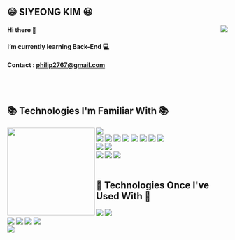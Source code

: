 <!--
**Ksiyeong/Ksiyeong** is a ✨ _special_ ✨ repository because its `README.md` (this file) appears on your GitHub profile.

Here are some ideas to get you started:

- 🔭 I’m currently working on ...
- 🌱 I’m currently learning ...
- 👯 I’m looking to collaborate on ...
- 🤔 I’m looking for help with ...
- 💬 Ask me about ...
- 📫 How to reach me: ...
- 😄 Pronouns: ...
- ⚡ Fun fact: ...
-->

## 😄 SIYEONG KIM 😆

<a href="https://e-room.tistory.com/"><img align="right" src="https://github-readme-tistory-card.vercel.app/api?name=e-room&theme=default"/></a>

#### Hi there 👋

#### I’m currently learning Back-End 💻

#### Contact : philip2767@gmail.com

<br>
<br>

## 📚 Technologies I'm Familiar With 📚

<img height="200" align="left" src="https://github-readme-stats.vercel.app/api/top-langs/?username=Ksiyeong&theme=buefy&layout=compact&langs_count=10"/>

<div> <!--5줄 유지하도록 해야함-->
  <img src="https://img.shields.io/badge/Java-007396?style=for-the-badge&logo=java&logoColor=white">
  <br>

  <img src="https://img.shields.io/badge/Spring-6DB33F?style=for-the-badge&logo=Spring&logoColor=white"> 
  <img src="https://img.shields.io/badge/Spring Boot-6DB33F?style=for-the-badge&logo=Spring Boot&logoColor=white"> 
  <img src="https://img.shields.io/badge/Spring Security-6DB33F?style=for-the-badge&logo=Spring Security&logoColor=white">
  <img src="https://img.shields.io/badge/Spring Data Jpa-6DB33F?style=for-the-badge">

  <img src="https://img.shields.io/badge/Query%20Dsl-59666C?style=for-the-badge&logo=&logoColor=white">
  <img src="https://img.shields.io/badge/JSON%20Web%20Tokens-000000?style=for-the-badge&logo=JSON%20Web%20Tokens&logoColor=white">
  <img src="https://img.shields.io/badge/OAuth2.0-000000?style=for-the-badge&logo=OAuth2.0&logoColor=white">
  <img src="https://img.shields.io/badge/junit5-25A162?style=for-the-badge&logo=junit5&logoColor=white">
  <br>

  <img src="https://img.shields.io/badge/MySQL-4479A1?style=for-the-badge&logo=mysql&logoColor=white">
  <img src="https://img.shields.io/badge/mariadb-003545?style=for-the-badge&logo=mariadb&logoColor=white">
  <br>

  <img src="https://img.shields.io/badge/Amazon%20S3-569A31?style=for-the-badge&logo=Amazon%20S3&logoColor=white">
  <img src="https://img.shields.io/badge/Amazon%20RDS-527FFF?style=for-the-badge&logo=Amazon%20RDS&logoColor=white">
  <img src="https://img.shields.io/badge/amazon%20ec2-FF9900?style=for-the-badge&logo=amazonec2&logoColor=white">
  <br>
</div>
<br>

## 🌱 Technologies Once I've Used With 🌱

<div>
  <img src="https://img.shields.io/badge/Python-3776AB?style=for-the-badge&logo=python&logoColor=white">
  <img src="https://img.shields.io/badge/javascript-F7DF1E?style=for-the-badge&logo=javascript&logoColor=white">
  <br>

  <img src="https://img.shields.io/badge/django-092E20?style=for-the-badge&logo=django&logoColor=white">
  <img src="https://img.shields.io/badge/flask-000000?style=for-the-badge&logo=flask&logoColor=white">
  <img src="https://img.shields.io/badge/bootstrap-7952B3?style=for-the-badge&logo=bootstrap&logoColor=white">
  <img src="https://img.shields.io/badge/jquery-0769AD?style=for-the-badge&logo=jquery&logoColor=white">
  <br>

  <img src="https://img.shields.io/badge/mongodb-47A248?style=for-the-badge&logo=mongodb&logoColor=white">
</div>

